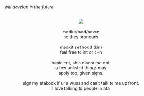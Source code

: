 ###### will develop in the future
<div align="center"/>
<img src="https://cdn.discordapp.com/emojis/1245186074146373693.png?size=600&quality=lossless" /> <br><br> medkit/med/seven <br> he they pronouns <br><br> medkit selfhood (kin) <br> feel free to int or c+h <br><br> basic crit, ship discourse dni. <br> a few unlisted things may <br> apply too, given signs. <br><br> sign my atabook if ur a wuss and can't talk to me up front. <br>I love talking to people in ata <br><br> 
